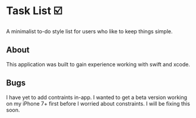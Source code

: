 # Task List ☑️
A minimalist to-do style list for users who like to keep things simple.

## About
This application was built to gain experience working with swift and xcode. 

## Bugs
I have yet to add contraints in-app. I wanted to get a beta version working on my iPhone 7+ first before I worried about constraints. I will be fixing this soon.

